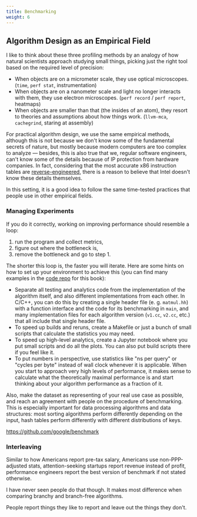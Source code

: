 ```yaml
---
title: Benchmarking
weight: 6
---
```



## Algorithm Design as an Empirical Field

I like to think about these three profiling methods by an analogy of how natural scientists approach studying small things, picking just the right tool based on the required level of precision:

- When objects are on a micrometer scale, they use optical microscopes. (`time`, `perf stat`, instrumentation)
- When objects are on a nanometer scale and light no longer interacts with them, they use electron microscopes. (`perf record` / `perf report`, heatmaps)
- When objects are smaller than that (the insides of an atom), they resort to theories and assumptions about how things work. (`llvm-mca`, `cachegrind`, staring at assembly)

For practical algorithm design, we use the same empirical methods, although this is not because we don't know some of the fundamental secrets of nature, but mostly because modern computers are too complex to analyze — besides, this is also true that we, regular software engineers, can't know some of the details because of IP protection from hardware companies. In fact, considering that the most accurate x86 instruction tables are [reverse-engineered](https://arxiv.org/pdf/1810.04610.pdf), there is a reason to believe that Intel doesn't know these details themselves.

In this setting, it is a good idea to follow the same time-tested practices that people use in other empirical fields.

### Managing Experiments

If you do it correctly, working on improving performance should resemble a loop:

1. run the program and collect metrics,
2. figure out where the bottleneck is,
3. remove the bottleneck and go to step 1.

The shorter this loop is, the faster you will iterate. Here are some hints on how to set up your environment to achieve this (you can find many examples in the [code repo](https://github.com/sslotin/ahm-code) for this book):

- Separate all testing and analytics code from the implementation of the algorithm itself, and also different implementations from each other. In C/C++, you can do this by creating a single header file (e. g. `matmul.hh`) with a function interface and the code for its benchmarking in `main`, and many implementation files for each algorithm version (`v1.cc`, `v2.cc`, etc.) that all include that single header file.
- To speed up builds and reruns, create a Makefile or just a bunch of small scripts that calculate the statistics you may need.
- To speed up high-level analytics, create a Jupyter notebook where you put small scripts and do all the plots. You can also put build scripts there if you feel like it.
- To put numbers in perspective, use statistics like "ns per query" or "cycles per byte" instead of wall clock whenever it is applicable. When you start to approach very high levels of performance, it makes sense to calculate what the theoretically maximal performance is and start thinking about your algorithm performance as a fraction of it.

Also, make the dataset as representing of your real use case as possible, and reach an agreement with people on the procedure of benchmarking. This is especially important for data processing algorithms and data structures: most sorting algorithms perform differently depending on the input, hash tables perform differently with different distributions of keys.

https://github.com/google/benchmark

### Interleaving

Similar to how Americans report pre-tax salary, Americans use non-PPP-adjusted stats, attention-seeking startups report revenue instead of profit, performance engineers report the best version of benchmark if not stated otherwise.

I have never seen people do that though. It makes most difference when comparing branchy and branch-free algorithms.

People report things they like to report and leave out the things they don't.
